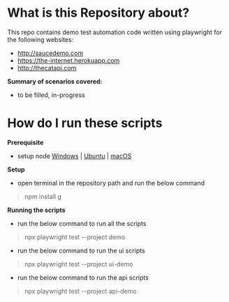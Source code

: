 # What is this Repository about?
This repo contains demo test automation code written using playwright for the following websites:
  - http://saucedemo.com
  - https://the-internet.herokuapp.com
  - http://thecatapi.com

**Summary of scenarios covered:**
- to be filled, in-progress

# How do I run these scripts
**Prerequisite**
- setup node [Windows][1] | [Ubuntu][2] | [macOS][3]

**Setup**
- open terminal in the repository path and run the below command
> npm install g

**Running the scripts**
- run the below command to run all the scripts
> npx playwright test --project demo
- run the below command to run the ui scripts
> npx playwright test --project ui-demo
- run the below command to run the api scripts
> npx playwright test --project api-demo


[1]:https://www.geeksforgeeks.org/install-node-js-on-windows/
[2]:https://www.geeksforgeeks.org/installation-of-node-js-on-linux/
[3]:https://www.geeksforgeeks.org/how-to-install-nodejs-on-macos/